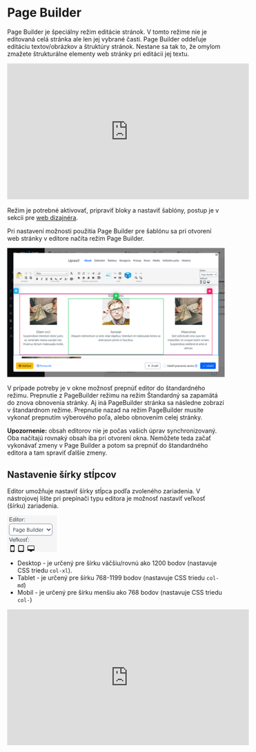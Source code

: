 # Page Builder

Page Builder je špeciálny režim editácie stránok. V tomto režime nie je editovaná celá stránka ale len jej vybrané časti. Page Builder oddeľuje editáciu textov/obrázkov a štruktúry stránok. Nestane sa tak to, že omylom zmažete štrukturálne elementy web stránky pri editácii jej textu.

<div class="video-container">
    <iframe width="560" height="315" src="https://www.youtube.com/embed/ieaNWY57Exc" title="YouTube video player" frameborder="0" allow="accelerometer; autoplay; clipboard-write; encrypted-media; gyroscope; picture-in-picture" allowfullscreen></iframe>
</div>

Režim je potrebné aktivovať, pripraviť bloky a nastaviť šablóny, postup je v sekcii pre [web dizajnéra](../../frontend/page-builder/README.md).

Pri nastavení možnosti použitia Page Builder pre šablónu sa pri otvorení web stránky v editore načíta režim Page Builder.

![](pagebuilder.png)

V prípade potreby je v okne možnosť prepnúť editor do štandardného režimu. Prepnutie z PageBuilder režimu na režim Štandardný sa zapamätá do znova obnovenia stránky. Aj iná PageBuilder stránka sa následne zobrazí v štandardnom režime. Prepnutie nazad na režim PageBuilder musíte vykonať prepnutím výberového poľa, alebo obnovením celej stránky.

**Upozornenie:** obsah editorov nie je počas vašich úprav synchronizovaný. Oba načítajú rovnaký obsah iba pri otvorení okna. Nemôžete teda začať vykonávať zmeny v Page Builder a potom sa prepnúť do štandardného editora a tam spraviť ďalšie zmeny.

## Nastavenie šírky stĺpcov

Editor umožňuje nastaviť šírky stĺpca podľa zvoleného zariadenia. V nástrojovej lište pri prepínači typu editora je možnosť nastaviť veľkosť (šírku) zariadenia.

![](pagebuilder-switcher.png)

- Desktop - je určený pre šírku väčšiu/rovnú ako 1200 bodov (nastavuje CSS triedu ```col-xl```).
- Tablet - je určený pre šírku 768-1199 bodov (nastavuje CSS triedu ```col-md```)
- Mobil - je určený pre šírku menšiu ako 768 bodov (nastavuje CSS triedu ```col-```)

<div class="video-container">
    <iframe width="560" height="315" src="https://www.youtube.com/embed/aru-B1vxReo" title="YouTube video player" frameborder="0" allow="accelerometer; autoplay; clipboard-write; encrypted-media; gyroscope; picture-in-picture" allowfullscreen></iframe>
</div>